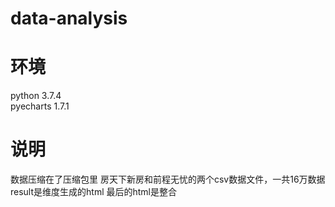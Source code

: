 # data-analysis

# 环境
python 3.7.4  
pyecharts  1.7.1



# 说明
数据压缩在了压缩包里
房天下新房和前程无忧的两个csv数据文件，一共16万数据
result是维度生成的html
最后的html是整合


